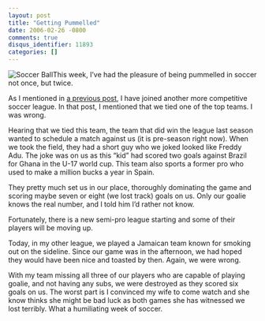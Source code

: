 ```yaml
---
layout: post
title: "Getting Pummelled"
date: 2006-02-26 -0800
comments: true
disqus_identifier: 11893
categories: []
---
```

![Soccer Ball](http://haacked.com/images/SoccerBallBW.jpg)This week,
I’ve had the pleasure of being pummelled in soccer not once, but twice.

As I mentioned in [a previous
post](/archive/2006/02/09/PlayingSoccerAgainstFormerNationalTeamPlayers.aspx "Playing Soccer Against Former National Team Players"),
I have joined another more competitive soccer league. In that post, I
mentioned that we tied one of the top teams. I was wrong.

Hearing that we tied this team, the team that did win the league last
season wanted to schedule a match against us (it is pre-season right
now). When we took the field, they had a short guy who we joked looked
like Freddy Adu. The joke was on us as this “kid” had scored two goals
against Brazil for Ghana in the U-17 world cup. This team also sports a
former pro who used to make a million bucks a year in Spain.

They pretty much set us in our place, thoroughly dominating the game and
scoring maybe seven or eight (we lost track) goals on us. Only our
goalie knows the real number, and I told him I’d rather not know.

Fortunately, there is a new semi-pro league starting and some of their
players will be moving up.

Today, in my other league, we played a Jamaican team known for smoking
out on the sideline. Since our game was in the afternoon, we had hoped
they would have been nice and toasted by then. Again, we were wrong.

With my team missing all three of our players who are capable of playing
goalie, and not having any subs, we were destroyed as they scored six
goals on us. The worst part is I convinced my wife to come watch and she
know thinks she might be bad luck as both games she has witnessed we
lost terribly. What a humiliating week of soccer.

